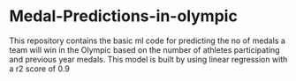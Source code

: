 # Medal-Predictions-in-olympic
This repository contains the basic ml code for predicting the no of medals a team will win in the Olympic based on the number of athletes participating and previous year medals.
This model is built by using linear regression with a r2 score of 0.9
